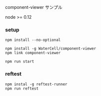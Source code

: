 
component-viewer サンプル

node >= 0.12

### setup

```
npm install --no-optional

npm install -g WaterCell/component-viewer
npm link component-viewer

npm run start
```


### reftest

```
npm instal -g reftest-runner
npm run reftest